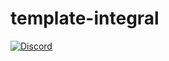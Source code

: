 # template-integral

[![Discord](https://img.shields.io/discord/720706728651522128.svg?label=&logo=discord&logoColor=ffffff&color=7389D8&labelColor=6A7EC2)](https://discord.gg/7t6dSJm)